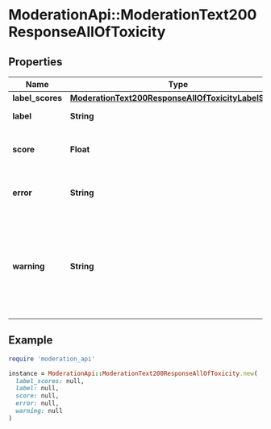 # ModerationApi::ModerationText200ResponseAllOfToxicity

## Properties

| Name | Type | Description | Notes |
| ---- | ---- | ----------- | ----- |
| **label_scores** | [**ModerationText200ResponseAllOfToxicityLabelScores**](ModerationText200ResponseAllOfToxicityLabelScores.md) |  |  |
| **label** | **String** | The label of the model | [optional] |
| **score** | **Float** | The confidence of the model | [optional] |
| **error** | **String** | Indicates an error with the model | [optional] |
| **warning** | **String** | Indicates a warning from the model, e.g. if the text is too short or long and the model might not be accurate | [optional] |

## Example

```ruby
require 'moderation_api'

instance = ModerationApi::ModerationText200ResponseAllOfToxicity.new(
  label_scores: null,
  label: null,
  score: null,
  error: null,
  warning: null
)
```

